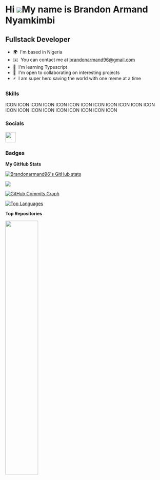 Hi ![](https://user-images.githubusercontent.com/18350557/176309783-0785949b-9127-417c-8b55-ab5a4333674e.gif)My name is Brandon Armand Nyamkimbi
================================================================================================================================================

Fullstack Developer
-------------------

* 🌍  I'm based in Nigeria
* ✉️  You can contact me at [brandonarmand96@gmail.com](mailto:brandonarmand96@gmail.com)
* 🧠  I'm learning Typescript
* 🤝  I'm open to collaborating on interesting projects
* ⚡  I am super hero saving the world with one meme at a time

### Skills


<p align="left">
ICON ICON ICON ICON ICON ICON ICON ICON ICON ICON ICON ICON ICON ICON ICON ICON ICON ICON ICON ICON ICON
</p>


### Socials

<p align="left"> <a href="https://www.github.com/Brandonarmand96" target="_blank" rel="noreferrer"> <picture> <source media="(prefers-color-scheme: dark)" srcset="https://raw.githubusercontent.com/danielcranney/readme-generator/main/public/icons/socials/github-dark.svg" /> <source media="(prefers-color-scheme: light)" srcset="https://raw.githubusercontent.com/danielcranney/readme-generator/main/public/icons/socials/github.svg" /> <img src="https://raw.githubusercontent.com/danielcranney/readme-generator/main/public/icons/socials/github.svg" width="32" height="32" /> </picture> </a></p>

### Badges

<b>My GitHub Stats</b>

<a href="http://www.github.com/Brandonarmand96"><img src="https://github-readme-stats.vercel.app/api?username=Brandonarmand96&show_icons=true&hide=&count_private=true&title_color=0891b2&text_color=ffffff&icon_color=0891b2&bg_color=1c1917&hide_border=true&show_icons=true" alt="Brandonarmand96's GitHub stats" /></a>

<a href="http://www.github.com/Brandonarmand96"><img src="https://github-readme-streak-stats.herokuapp.com/?user=Brandonarmand96&stroke=ffffff&background=1c1917&ring=0891b2&fire=0891b2&currStreakNum=ffffff&currStreakLabel=0891b2&sideNums=ffffff&sideLabels=ffffff&dates=ffffff&hide_border=true" /></a>

<a href="http://www.github.com/Brandonarmand96"><img src="https://github-readme-activity-graph.cyclic.app/graph?username=Brandonarmand96&bg_color=1c1917&color=ffffff&line=0891b2&point=ffffff&area_color=1c1917&area=true&hide_border=true&custom_title=GitHub%20Commits%20Graph" alt="GitHub Commits Graph" /></a>

<a href="https://github.com/Brandonarmand96" align="left"><img src="https://github-readme-stats.vercel.app/api/top-langs/?username=Brandonarmand96&langs_count=10&title_color=0891b2&text_color=ffffff&icon_color=0891b2&bg_color=1c1917&hide_border=true&locale=en&custom_title=Top%20%Languages" alt="Top Languages" /></a>

<b>Top Repositories</b>

<div width="100%" align="center"><a href="https://github.com/Brandonarmand96/Auth_wiki" align="left"><img align="left" width="45%" src="https://github-readme-stats.vercel.app/api/pin/?username=Brandonarmand96&repo=Auth_wiki&title_color=0891b2&text_color=ffffff&icon_color=0891b2&bg_color=1c1917&hide_border=true&locale=en" /></a></div><br /><br /><br /><br /><br /><br /><br />
